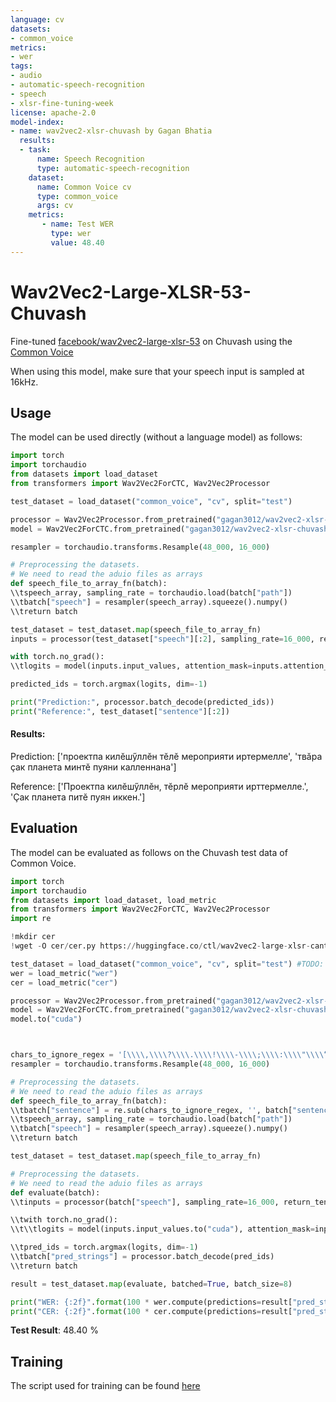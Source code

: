 ```yaml
---
language: cv
datasets:
- common_voice 
metrics:
- wer
tags:
- audio
- automatic-speech-recognition
- speech
- xlsr-fine-tuning-week
license: apache-2.0
model-index:
- name: wav2vec2-xlsr-chuvash by Gagan Bhatia
  results:
  - task: 
      name: Speech Recognition
      type: automatic-speech-recognition
    dataset:
      name: Common Voice cv
      type: common_voice
      args: cv
    metrics:
       - name: Test WER
         type: wer
         value: 48.40
---
```


# Wav2Vec2-Large-XLSR-53-Chuvash 

Fine-tuned [facebook/wav2vec2-large-xlsr-53](https://huggingface.co/facebook/wav2vec2-large-xlsr-53) on Chuvash using the [Common Voice](https://huggingface.co/datasets/common_voice)

When using this model, make sure that your speech input is sampled at 16kHz.

## Usage

The model can be used directly (without a language model) as follows:

```python
import torch
import torchaudio
from datasets import load_dataset
from transformers import Wav2Vec2ForCTC, Wav2Vec2Processor

test_dataset = load_dataset("common_voice", "cv", split="test")

processor = Wav2Vec2Processor.from_pretrained("gagan3012/wav2vec2-xlsr-chuvash") 
model = Wav2Vec2ForCTC.from_pretrained("gagan3012/wav2vec2-xlsr-chuvash") 

resampler = torchaudio.transforms.Resample(48_000, 16_000)

# Preprocessing the datasets.
# We need to read the aduio files as arrays
def speech_file_to_array_fn(batch):
\\tspeech_array, sampling_rate = torchaudio.load(batch["path"])
\\tbatch["speech"] = resampler(speech_array).squeeze().numpy()
\\treturn batch

test_dataset = test_dataset.map(speech_file_to_array_fn)
inputs = processor(test_dataset["speech"][:2], sampling_rate=16_000, return_tensors="pt", padding=True)

with torch.no_grad():
\\tlogits = model(inputs.input_values, attention_mask=inputs.attention_mask).logits

predicted_ids = torch.argmax(logits, dim=-1)

print("Prediction:", processor.batch_decode(predicted_ids))
print("Reference:", test_dataset["sentence"][:2])

```

#### Results: 

Prediction: ['проектпа килӗшӳллӗн тӗлӗ мероприяти иртермелле', 'твăра çак планета минтӗ пуяни калленнана']

Reference: ['Проектпа килӗшӳллӗн, тӗрлӗ мероприяти ирттермелле.', 'Çак планета питĕ пуян иккен.']
## Evaluation

The model can be evaluated as follows on the Chuvash test data of Common Voice.

```python
import torch
import torchaudio
from datasets import load_dataset, load_metric
from transformers import Wav2Vec2ForCTC, Wav2Vec2Processor
import re

!mkdir cer
!wget -O cer/cer.py https://huggingface.co/ctl/wav2vec2-large-xlsr-cantonese/raw/main/cer.py

test_dataset = load_dataset("common_voice", "cv", split="test") #TODO: replace {lang_id} in your language code here. Make sure the code is one of the *ISO codes* of [this](https://huggingface.co/languages) site.
wer = load_metric("wer")
cer = load_metric("cer")

processor = Wav2Vec2Processor.from_pretrained("gagan3012/wav2vec2-xlsr-chuvash") 
model = Wav2Vec2ForCTC.from_pretrained("gagan3012/wav2vec2-xlsr-chuvash") 
model.to("cuda")



chars_to_ignore_regex = '[\\\\,\\\\?\\\\.\\\\!\\\\-\\\\;\\\\:\\\\"\\\\“]'  # TODO: adapt this list to include all special characters you removed from the data
resampler = torchaudio.transforms.Resample(48_000, 16_000)

# Preprocessing the datasets.
# We need to read the aduio files as arrays
def speech_file_to_array_fn(batch):
\\tbatch["sentence"] = re.sub(chars_to_ignore_regex, '', batch["sentence"]).lower()
\\tspeech_array, sampling_rate = torchaudio.load(batch["path"])
\\tbatch["speech"] = resampler(speech_array).squeeze().numpy()
\\treturn batch

test_dataset = test_dataset.map(speech_file_to_array_fn)

# Preprocessing the datasets.
# We need to read the aduio files as arrays
def evaluate(batch):
\\tinputs = processor(batch["speech"], sampling_rate=16_000, return_tensors="pt", padding=True)

\\twith torch.no_grad():
\\t\\tlogits = model(inputs.input_values.to("cuda"), attention_mask=inputs.attention_mask.to("cuda")).logits

\\tpred_ids = torch.argmax(logits, dim=-1)
\\tbatch["pred_strings"] = processor.batch_decode(pred_ids)
\\treturn batch

result = test_dataset.map(evaluate, batched=True, batch_size=8)

print("WER: {:2f}".format(100 * wer.compute(predictions=result["pred_strings"], references=result["sentence"])))
print("CER: {:2f}".format(100 * cer.compute(predictions=result["pred_strings"], references=result["sentence"])))
```

**Test Result**: 48.40 %


## Training

The script used for training can be found [here](https://colab.research.google.com/drive/1A7Y20c1QkSHfdOmLXPMiOEpwlTjDZ7m5?usp=sharing) 